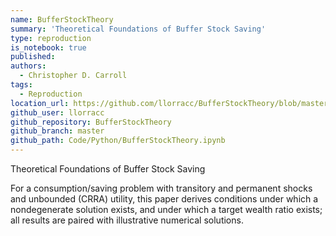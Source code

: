 ```yaml
---
name: BufferStockTheory
summary: 'Theoretical Foundations of Buffer Stock Saving'
type: reproduction
is_notebook: true
published:
authors:
  - Christopher D. Carroll
tags:
  - Reproduction
location_url: https://github.com/llorracc/BufferStockTheory/blob/master/Code/Python/BufferStockTheory.ipynb
github_user: llorracc
github_repository: BufferStockTheory
github_branch: master
github_path: Code/Python/BufferStockTheory.ipynb
---
```


Theoretical Foundations of Buffer Stock Saving

For a consumption/saving problem with transitory and permanent shocks and unbounded (CRRA) utility, this paper derives conditions under which a nondegenerate solution exists, and under which a target wealth ratio exists; all results are paired with illustrative numerical solutions.
